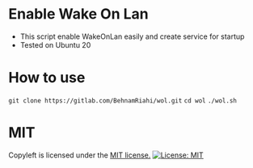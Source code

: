 # Enable Wake On Lan
- This script enable WakeOnLan easily and create service for startup
- Tested on Ubuntu 20

# How to use
`git clone https://gitlab.com/BehnamRiahi/wol.git`
`cd wol`
`./wol.sh`

#  MIT
Copyleft is licensed under the [MIT license.](LICENSE.md)
[![License: MIT](https://img.shields.io/badge/License-MIT-yellow.svg)](https://opensource.org/licenses/MIT)